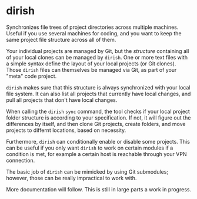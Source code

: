 # dirish

Synchronizes file trees of project directories across multiple machines.
Useful if you use several machines for coding, and you want to keep the same project file structure across all of them.

Your individual projects are managed by Git, but the _structure_ containing all of your local clones can be managed by `dirish`.
One or more text files with a simple syntax define the layout of your local projects (or Git clones).
Those `dirish` files can themselves be managed via Git, as part of your "meta" code project.

`dirish` makes sure that this structure is always synchronized with your local file system.
It can also list all projects that currently have local changes, and pull all projects that don't have local changes.

When calling the `dirish` `sync` command, the tool checks if your local project folder structure is according to your specification.
If not, it will figure out the differences by itself, and then clone Git projects, create folders, and move projects to differnt locations, based on necessity.

Furthermore, `dirish` can conditionally enable or disable some projects.
This can be useful if you only want `dirish` to work on certain modules if a condition is met, for example a certain host is reachable through your VPN connection.

The basic job of `dirish` can be mimicked by using Git submodules; however, those can be really impractical to work with.

More documentation will follow.
This is still in large parts a work in progress.

